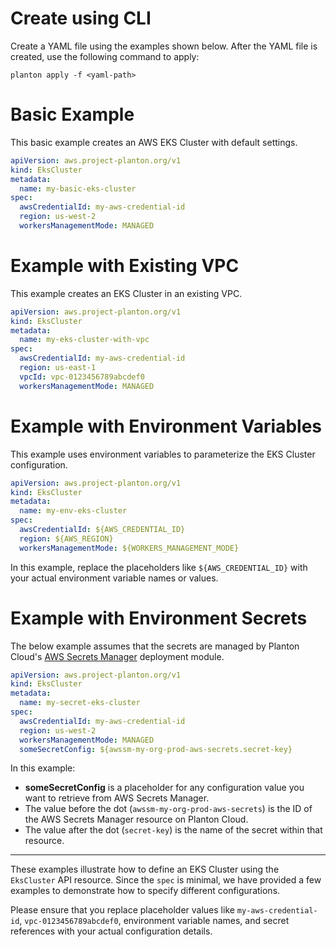 # Create using CLI

Create a YAML file using the examples shown below. After the YAML file is created, use the following command to apply:

```shell
planton apply -f <yaml-path>
```

# Basic Example

This basic example creates an AWS EKS Cluster with default settings.

```yaml
apiVersion: aws.project-planton.org/v1
kind: EksCluster
metadata:
  name: my-basic-eks-cluster
spec:
  awsCredentialId: my-aws-credential-id
  region: us-west-2
  workersManagementMode: MANAGED
```

# Example with Existing VPC

This example creates an EKS Cluster in an existing VPC.

```yaml
apiVersion: aws.project-planton.org/v1
kind: EksCluster
metadata:
  name: my-eks-cluster-with-vpc
spec:
  awsCredentialId: my-aws-credential-id
  region: us-east-1
  vpcId: vpc-0123456789abcdef0
  workersManagementMode: MANAGED
```

# Example with Environment Variables

This example uses environment variables to parameterize the EKS Cluster configuration.

```yaml
apiVersion: aws.project-planton.org/v1
kind: EksCluster
metadata:
  name: my-env-eks-cluster
spec:
  awsCredentialId: ${AWS_CREDENTIAL_ID}
  region: ${AWS_REGION}
  workersManagementMode: ${WORKERS_MANAGEMENT_MODE}
```

In this example, replace the placeholders like `${AWS_CREDENTIAL_ID}` with your actual environment variable names or values.

# Example with Environment Secrets

The below example assumes that the secrets are managed by Planton Cloud's [AWS Secrets Manager](https://buf.build/project-planton/apis/docs/main:cloud.planton.apis.code2cloud.v1.aws.awssecretsmanager) deployment module.

```yaml
apiVersion: aws.project-planton.org/v1
kind: EksCluster
metadata:
  name: my-secret-eks-cluster
spec:
  awsCredentialId: my-aws-credential-id
  region: us-west-2
  workersManagementMode: MANAGED
  someSecretConfig: ${awssm-my-org-prod-aws-secrets.secret-key}
```

In this example:

- **someSecretConfig** is a placeholder for any configuration value you want to retrieve from AWS Secrets Manager.
- The value before the dot (`awssm-my-org-prod-aws-secrets`) is the ID of the AWS Secrets Manager resource on Planton Cloud.
- The value after the dot (`secret-key`) is the name of the secret within that resource.

---

These examples illustrate how to define an EKS Cluster using the `EksCluster` API resource. Since the `spec` is minimal, we have provided a few examples to demonstrate how to specify different configurations.

Please ensure that you replace placeholder values like `my-aws-credential-id`, `vpc-0123456789abcdef0`, environment variable names, and secret references with your actual configuration details.
